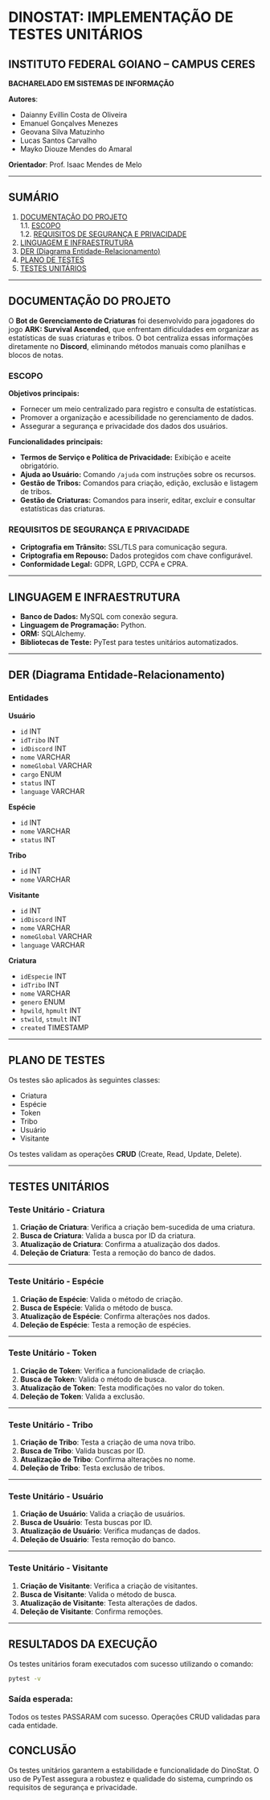 # DINOSTAT: IMPLEMENTAÇÃO DE TESTES UNITÁRIOS

## INSTITUTO FEDERAL GOIANO – CAMPUS CERES  
**BACHARELADO EM SISTEMAS DE INFORMAÇÃO**

**Autores**:  
- Daianny Evillin Costa de Oliveira  
- Emanuel Gonçalves Menezes  
- Geovana Silva Matuzinho  
- Lucas Santos Carvalho  
- Mayko Diouze Mendes do Amaral  

**Orientador**: Prof. Isaac Mendes de Melo  

---

## SUMÁRIO  

1. [DOCUMENTAÇÃO DO PROJETO](#documentação-do-projeto)  
    1.1. [ESCOPO](#escopo)  
    1.2. [REQUISITOS DE SEGURANÇA E PRIVACIDADE](#requisitos-de-segurança-e-privacidade)  
2. [LINGUAGEM E INFRAESTRUTURA](#linguagem-e-infraestrutura)  
3. [DER (Diagrama Entidade-Relacionamento)](#der-diagrama-entidade-relacionamento)  
4. [PLANO DE TESTES](#plano-de-testes)  
5. [TESTES UNITÁRIOS](#testes-unitários)  

---

## DOCUMENTAÇÃO DO PROJETO

O **Bot de Gerenciamento de Criaturas** foi desenvolvido para jogadores do jogo **ARK: Survival Ascended**, que enfrentam dificuldades em organizar as estatísticas de suas criaturas e tribos. O bot centraliza essas informações diretamente no **Discord**, eliminando métodos manuais como planilhas e blocos de notas.

### ESCOPO

**Objetivos principais:**  
- Fornecer um meio centralizado para registro e consulta de estatísticas.  
- Promover a organização e acessibilidade no gerenciamento de dados.  
- Assegurar a segurança e privacidade dos dados dos usuários.  

**Funcionalidades principais:**  
- **Termos de Serviço e Política de Privacidade:** Exibição e aceite obrigatório.  
- **Ajuda ao Usuário:** Comando `/ajuda` com instruções sobre os recursos.  
- **Gestão de Tribos:** Comandos para criação, edição, exclusão e listagem de tribos.  
- **Gestão de Criaturas:** Comandos para inserir, editar, excluir e consultar estatísticas das criaturas.  

### REQUISITOS DE SEGURANÇA E PRIVACIDADE

- **Criptografia em Trânsito:** SSL/TLS para comunicação segura.  
- **Criptografia em Repouso:** Dados protegidos com chave configurável.  
- **Conformidade Legal:** GDPR, LGPD, CCPA e CPRA.  

---

## LINGUAGEM E INFRAESTRUTURA

- **Banco de Dados:** MySQL com conexão segura.  
- **Linguagem de Programação:** Python.  
- **ORM:** SQLAlchemy.  
- **Bibliotecas de Teste:** PyTest para testes unitários automatizados.  

---

## DER (Diagrama Entidade-Relacionamento)

### Entidades

**Usuário**  
- `id` INT  
- `idTribo` INT  
- `idDiscord` INT  
- `nome` VARCHAR  
- `nomeGlobal` VARCHAR  
- `cargo` ENUM  
- `status` INT  
- `language` VARCHAR  

**Espécie**  
- `id` INT  
- `nome` VARCHAR  
- `status` INT  

**Tribo**  
- `id` INT  
- `nome` VARCHAR  

**Visitante**  
- `id` INT  
- `idDiscord` INT  
- `nome` VARCHAR  
- `nomeGlobal` VARCHAR  
- `language` VARCHAR  

**Criatura**  
- `idEspecie` INT  
- `idTribo` INT  
- `nome` VARCHAR  
- `genero` ENUM  
- `hpwild`, `hpmult` INT  
- `stwild`, `stmult` INT  
- `created` TIMESTAMP  

---

## PLANO DE TESTES

Os testes são aplicados às seguintes classes:  
- Criatura  
- Espécie  
- Token  
- Tribo  
- Usuário  
- Visitante  

Os testes validam as operações **CRUD** (Create, Read, Update, Delete).  

---

## TESTES UNITÁRIOS

### Teste Unitário - Criatura
1. **Criação de Criatura**: Verifica a criação bem-sucedida de uma criatura.  
2. **Busca de Criatura**: Valida a busca por ID da criatura.  
3. **Atualização de Criatura**: Confirma a atualização dos dados.  
4. **Deleção de Criatura**: Testa a remoção do banco de dados.  

---

### Teste Unitário - Espécie
1. **Criação de Espécie**: Valida o método de criação.  
2. **Busca de Espécie**: Valida o método de busca.  
3. **Atualização de Espécie**: Confirma alterações nos dados.  
4. **Deleção de Espécie**: Testa a remoção de espécies.  

---

### Teste Unitário - Token
1. **Criação de Token**: Verifica a funcionalidade de criação.  
2. **Busca de Token**: Valida o método de busca.  
3. **Atualização de Token**: Testa modificações no valor do token.  
4. **Deleção de Token**: Valida a exclusão.  

---

### Teste Unitário - Tribo
1. **Criação de Tribo**: Testa a criação de uma nova tribo.  
2. **Busca de Tribo**: Valida buscas por ID.  
3. **Atualização de Tribo**: Confirma alterações no nome.  
4. **Deleção de Tribo**: Testa exclusão de tribos.  

---

### Teste Unitário - Usuário
1. **Criação de Usuário**: Valida a criação de usuários.  
2. **Busca de Usuário**: Testa buscas por ID.  
3. **Atualização de Usuário**: Verifica mudanças de dados.  
4. **Deleção de Usuário**: Testa remoção do banco.  

---

### Teste Unitário - Visitante
1. **Criação de Visitante**: Verifica a criação de visitantes.  
2. **Busca de Visitante**: Valida o método de busca.  
3. **Atualização de Visitante**: Testa alterações de dados.  
4. **Deleção de Visitante**: Confirma remoções.  

---

## RESULTADOS DA EXECUÇÃO

Os testes unitários foram executados com sucesso utilizando o comando:  
```bash
pytest -v
```

### Saída esperada:

Todos os testes PASSARAM com sucesso.
Operações CRUD validadas para cada entidade.

## CONCLUSÃO
Os testes unitários garantem a estabilidade e funcionalidade do DinoStat. O uso de PyTest assegura a robustez e qualidade do sistema, cumprindo os requisitos de segurança e privacidade.
